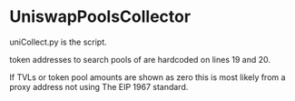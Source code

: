 # UniswapPoolsCollector

uniCollect.py is the script.

<p>token addresses to search pools of are hardcoded on lines 19 and 20.</p>
<p>If TVLs or token pool amounts are shown as zero this is most likely from a proxy address not using
The EIP 1967 standard. </p>
